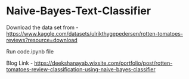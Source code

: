# Naive-Bayes-Text-Classifier

Download the data set from  - https://www.kaggle.com/datasets/ulrikthygepedersen/rotten-tomatoes-reviews?resource=download 

Run code.ipynb file

Blog Link - https://deekshanayab.wixsite.com/portfolio/post/rotten-tomatoes-review-classification-using-naive-bayes-classifier
